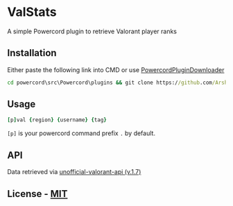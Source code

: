 # ValStats

A simple Powercord plugin to retrieve Valorant player ranks

## Installation

Either paste the following link into CMD or use [PowercordPluginDownloader](https://github.com/LandenStephenss/PowercordPluginDownloader)

```cmd
cd powercord\src\Powercord\plugins && git clone https://github.com/ArshdeepGadhri/ValStats.git
```

## Usage

```coffee
[p]val {region} {username} {tag}
```
`[p]` is your powercord command prefix `.` by default.

## API
Data retrieved via [unofficial-valorant-api (v.1.7)](https://docs.henrikdev.xyz/valorant.html)

## License - [MIT](https://choosealicense.com/licenses/mit/)